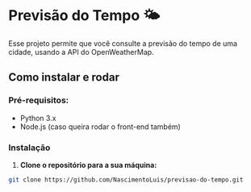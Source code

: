 # Previsão do Tempo 🌤️

Esse projeto permite que você consulte a previsão do tempo de uma cidade, usando a API do OpenWeatherMap.

## Como instalar e rodar

### Pré-requisitos:
- Python 3.x
- Node.js (caso queira rodar o front-end também)

### Instalação

1. **Clone o repositório para a sua máquina:**

```bash
git clone https://github.com/NascimentoLuis/previsao-do-tempo.git
